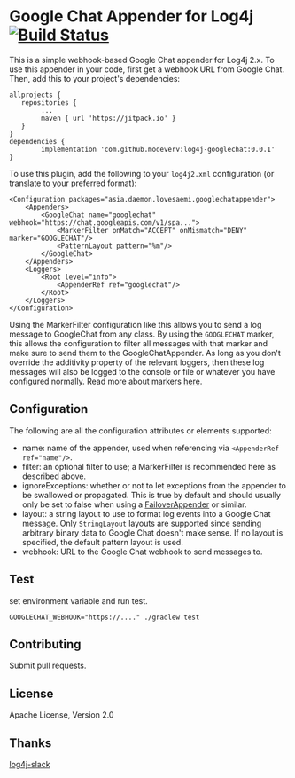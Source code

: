 # Google Chat Appender for Log4j [![Build Status](https://travis-ci.org/modeverv/log4j-googlechat.svg?branch=master)](https://travis-ci.org/modeverv/log4j-googlechat)

This is a simple webhook-based Google Chat appender for Log4j 2.x.
To use this appender in your code, first get a webhook URL from Google Chat.
Then, add this to your project's dependencies:

```
allprojects {
   repositories {
        ...
        maven { url 'https://jitpack.io' }
   }
}
dependencies {
        implementation 'com.github.modeverv:log4j-googlechat:0.0.1'
}
```

To use this plugin, add the following to your `log4j2.xml` configuration (or translate to your preferred format):

```
<Configuration packages="asia.daemon.lovesaemi.googlechatappender">
    <Appenders>
        <GoogleChat name="googlechat" webhook="https://chat.googleapis.com/v1/spa...">
            <MarkerFilter onMatch="ACCEPT" onMismatch="DENY" marker="GOOGLECHAT"/>
            <PatternLayout pattern="%m"/>
        </GoogleChat>
    </Appenders>
    <Loggers>
        <Root level="info">
            <AppenderRef ref="googlechat"/>
        </Root>
    </Loggers>
</Configuration>
```

Using the MarkerFilter configuration like this allows you to send a log message to GoogleChat from any class.
By using the `GOOGLECHAT` marker, this allows the configuration to filter all messages with that marker and make sure to send them to the GoogleChatAppender.
As long as you don't override the additivity property of the relevant loggers, then these log messages will also be logged to the console or file or whatever you have configured normally.
Read more about markers [here](https://logging.apache.org/log4j/2.x/manual/markers.html).

## Configuration

The following are all the configuration attributes or elements supported:

* name: name of the appender, used when referencing via `<AppenderRef ref="name"/>`.
* filter: an optional filter to use; a MarkerFilter is recommended here as described above.
* ignoreExceptions: whether or not to let exceptions from the appender to be swallowed or propagated.
  This is true by default and should usually only be set to false when using a [FailoverAppender](https://logging.apache.org/log4j/2.x/manual/appenders.html#FailoverAppender) or similar.
* layout: a string layout to use to format log events into a Google Chat message.
  Only `StringLayout` layouts are supported since sending arbitrary binary data to Google Chat doesn't make sense.
  If no layout is specified, the default pattern layout is used.
* webhook: URL to the Google Chat webhook to send messages to.

## Test
set environment variable and run test.
```
GOOGLECHAT_WEBHOOK="https://...." ./gradlew test
```

## Contributing

Submit pull requests.

## License
Apache License, Version 2.0

## Thanks
[log4j-slack](https://github.com/jvz/log4j-slack)  